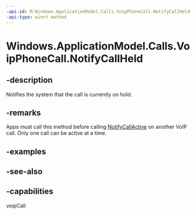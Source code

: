 ```yaml
---
-api-id: M:Windows.ApplicationModel.Calls.VoipPhoneCall.NotifyCallHeld
-api-type: winrt method
---
```


<!-- Method syntax
public void NotifyCallHeld()
-->

# Windows.ApplicationModel.Calls.VoipPhoneCall.NotifyCallHeld

## -description
Notifies the system that the call is currently on hold.

## -remarks
Apps must call this method before calling [NotifyCallActive](voipphonecall_notifycallactive.md) on another VoIP call. Only one call can be active at a time.

## -examples

## -see-also


## -capabilities
voipCall
